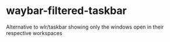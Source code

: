 # waybar-filtered-taskbar
Alternative to wlr/taskbar showing only the windows open in their respective workspaces
